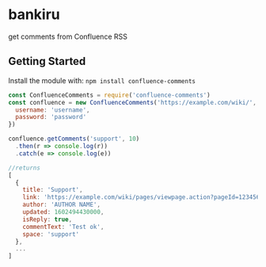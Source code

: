 # bankiru
get comments from Confluence RSS

## Getting Started
Install the module with: `npm install confluence-comments`

```javascript
const ConfluenceComments = require('confluence-comments')
const confluence = new ConfluenceComments('https://example.com/wiki/', {
  username: 'username', 
  password: 'password'
})

confluence.getComments('support', 10)
  .then(r => console.log(r))
  .catch(e => console.log(e))

//returns
[
  {
    title: 'Support',
    link: 'https://example.com/wiki/pages/viewpage.action?pageId=1234567&focusedCommentId=123123#comment-123123',
    author: 'AUTHOR NAME',
    updated: 1602494430000,
    isReply: true,
    commentText: 'Test ok',
    space: 'support'
  },
  ...
]
```
